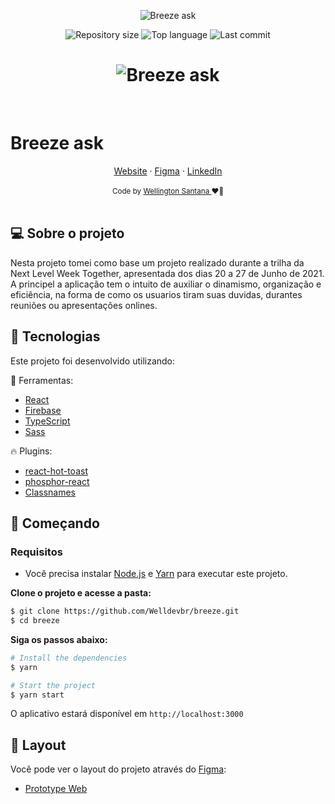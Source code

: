<p align="center">
  <img alt="Breeze ask" src="https://github.com/Welldevbr/breeze-asks/blob/e9a52825c7828cf1d495e75bec52598f7bc3c4b0/src/assets/Logo.svg">
</p>

<p align="center">
  <img alt="Repository size" src="https://img.shields.io/github/repo-size/Welldevbr/breeze">
  <img alt="Top language" src="https://img.shields.io/github/languages/top/Welldevbr/breeze">
  <img alt="Last commit" src="https://img.shields.io/github/last-commit/Welldevbr/breeze">
</p>

<h1 align="center">
    <img alt="Breeze ask" title="breezeask" src="https://github.com/Welldevbr/breeze-asks/blob/e9a52825c7828cf1d495e75bec52598f7bc3c4b0/src/assets/cover.svg" />
</h1>

<br>

# Breeze ask

<div align="center">
<a href="" target="_blank" alt="demonstração do app">Website</a> 
<span> · </span>
<a href="https://www.figma.com/file/d2RGdu9D8FLoSJhH39j6tf/Breeze-Asks?node-id=0%3A1">Figma</a> 
<span> · </span>
<a href="https://www.linkedin.com/in/wellington-santana-b616991b8/">LinkedIn</a>
</div>
<br />
<div align="center">
  <sub>Code by <a href="https://www.linkedin.com/in/wellington-santana-b616991b8/">Wellington Santana </a> ❤️👋</sub>
</div>
<br />

## 💻 Sobre o projeto

Nesta projeto tomei como base um projeto realizado durante a trilha da Next Level Week Together, apresentada dos dias 20 a 27 de Junho de 2021.
A principel a aplicação tem o intuito de auxiliar o dinamismo, organização e eficiência, na forma de como os usuarios tiram suas duvidas, durantes reuniões ou apresentações onlines. 

## 🧪 Tecnologias

Este projeto foi desenvolvido utilizando:

🎯 Ferramentas:
- [React](https://reactjs.org)
- [Firebase](https://firebase.google.com/)
- [TypeScript](https://www.typescriptlang.org/)
- [Sass](https://sass.com/)

🔥 Plugins:
- [react-hot-toast](https://github.com/timolins/react-hot-toast)
- [phosphor-react](https://github.com/phosphor-icons/phosphor-react)
- [Classnames](https://github.com/JedWatson/classnames)

## 🚀 Começando

### Requisitos

- Você precisa instalar [Node.js](https://nodejs.org/en/download/) e [Yarn](https://yarnpkg.com/) para executar este projeto.

**Clone o projeto e acesse a pasta:**

```bash
$ git clone https://github.com/Welldevbr/breeze.git
$ cd breeze
```

**Siga os passos abaixo:**
```bash
# Install the dependencies
$ yarn

# Start the project
$ yarn start
```
O aplicativo estará disponível em `http://localhost:3000`

## 🎨 Layout

Você pode ver o layout do projeto através do [Figma](http://figma.com/):

- [Prototype Web](https://www.figma.com/file/rgNLDQE5dlwJriJTB8tn11/Letmeask) 
